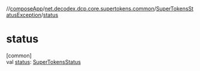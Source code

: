 //[composeApp](../../../index.md)/[net.decodex.dcp.core.supertokens.common](../index.md)/[SuperTokensStatusException](index.md)/[status](status.md)

# status

[common]\
val [status](status.md): [SuperTokensStatus](../-super-tokens-status/index.md)

